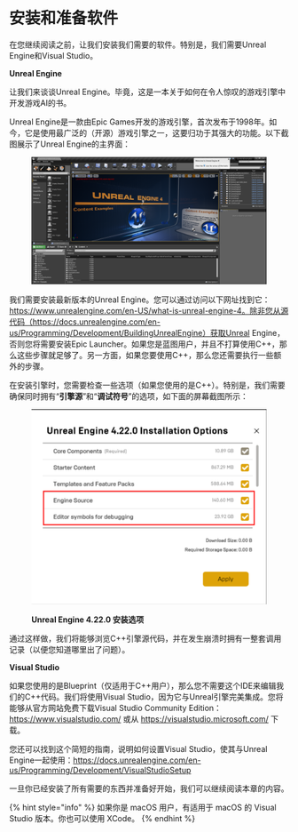 # 安装和准备软件

在您继续阅读之前，让我们安装我们需要的软件。特别是，我们需要Unreal Engine和Visual Studio。

**Unreal Engine**

让我们来谈谈Unreal Engine。毕竟，这是一本关于如何在令人惊叹的游戏引擎中开发游戏AI的书。

Unreal Engine是一款由Epic Games开发的游戏引擎，首次发布于1998年。如今，它是使用最广泛的（开源）游戏引擎之一，这要归功于其强大的功能。以下截图展示了Unreal Engine的主界面：

<figure><img src="../../../.gitbook/assets/image (16) (1) (1) (1) (1).png" alt=""><figcaption></figcaption></figure>

我们需要安装最新版本的Unreal Engine。您可以通过访问以下网址找到它：https://www.unrealengine.com/en-US/what-is-unreal-engine-4。除非您从源代码（https://docs.unrealengine.com/en-us/Programming/Development/BuildingUnrealEngine）获取Unreal Engine，否则您将需要安装Epic Launcher。如果您是蓝图用户，并且不打算使用C++，那么这些步骤就足够了。另一方面，如果您要使用C++，那么您还需要执行一些额外的步骤。

在安装引擎时，您需要检查一些选项（如果您使用的是C++）。特别是，我们需要确保同时拥有“**引擎源**”和“**调试符号**”的选项，如下面的屏幕截图所示：

<figure><img src="../../../.gitbook/assets/image (17) (1) (1) (1) (1).png" alt=""><figcaption><p><strong>Unreal Engine 4.22.0 安装选项</strong></p></figcaption></figure>

通过这样做，我们将能够浏览C++引擎源代码，并在发生崩溃时拥有一整套调用记录（以便您知道哪里出了问题）。

**Visual Studio**

如果您使用的是Blueprint（仅适用于C++用户），那么您不需要这个IDE来编辑我们的C++代码。我们将使用Visual Studio，因为它与Unreal引擎完美集成。您将能够从官方网站免费下载Visual Studio Community Edition：https://www.visualstudio.com/ 或从 https://visualstudio.microsoft.com/ 下载。

您还可以找到这个简短的指南，说明如何设置Visual Studio，使其与Unreal Engine一起使用：https://docs.unrealengine.com/en-us/Programming/Development/VisualStudioSetup

一旦你已经安装了所有需要的东西并准备好开始，我们可以继续阅读本章的内容。

{% hint style="info" %}
如果你是 macOS 用户，有适用于 macOS 的 Visual Studio 版本。你也可以使用 XCode。
{% endhint %}
